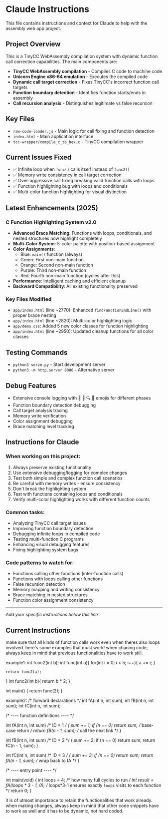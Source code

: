 # Claude Instructions

This file contains instructions and context for Claude to help with the assembly web app project.

## Project Overview
This is a TinyCC WebAssembly compilation system with dynamic function call correction capabilities. The main components are:

- **TinyCC WebAssembly compilation** - Compiles C code to machine code
- **Unicorn Engine x86-64 emulation** - Executes the compiled code
- **Dynamic call target correction** - Fixes TinyCC's incorrect function call targets
- **Function boundary detection** - Identifies function starts/ends in assembly
- **Call recursion analysis** - Distinguishes legitimate vs false recursion

## Key Files
- `raw-code-loader.js` - Main logic for call fixing and function detection
- `index.html` - Main application interface
- `tcc-wrapper/compile_c_to_hex.c` - TinyCC compilation wrapper

## Current Issues Fixed
- ✅ Infinite loop when `func()` calls itself instead of `func2()`
- ✅ Memory write consistency in call target correction
- ✅ Over-aggressive call fixing breaking valid function calls with loops
- ✅ Function highlighting bug with loops and conditionals
- ✅ Multi-color function highlighting for visual distinction

## Latest Enhancements (2025)

### **C Function Highlighting System v2.0**
- **Advanced Brace Matching**: Functions with loops, conditionals, and nested structures now highlight completely
- **Multi-Color System**: 5-color palette with position-based assignment
- **Color Assignments**:
  - Blue: `main()` function (always)
  - Green: First non-main function
  - Orange: Second non-main function  
  - Purple: Third non-main function
  - Red: Fourth non-main function (cycles after this)
- **Performance**: Intelligent caching and efficient cleanup
- **Backward Compatibility**: All existing functionality preserved

### **Key Files Modified**
- `app/index.html` (line ~2770): Enhanced `findFunctionEndLine()` with proper brace nesting
- `app/index.html` (line ~2820): Multi-color highlighting logic
- `app/demo.css`: Added 5 new color classes for function highlighting
- `app/index.html` (line ~2950): Updated cleanup functions for all color classes

## Testing Commands
- `python3 serve.py` - Start development server
- `python3 -m http.server 8080` - Alternative server

## Debug Features
- Extensive console logging with 🔧 🎯 🔍 🎨 emojis for different phases
- Function boundary detection debugging
- Call target analysis tracing
- Memory write verification
- Color assignment debugging
- Brace matching level tracking

## Instructions for Claude

### When working on this project:
1. Always preserve existing functionality
2. Use extensive debugging/logging for complex changes
3. Test both simple and complex function call scenarios
4. Be careful with memory writes - ensure consistency
5. Don't break the highlighting system
6. Test with functions containing loops and conditionals
7. Verify multi-color highlighting works with different function counts

### Common tasks:
- Analyzing TinyCC call target issues
- Improving function boundary detection
- Debugging infinite loops in compiled code
- Testing multi-function C programs
- Enhancing visual debugging features
- Fixing highlighting system bugs

### Code patterns to watch for:
- Functions calling other functions (inter-function calls)
- Functions with loops calling other functions
- False recursion detection
- Memory mapping and writing consistency
- Brace matching in nested structures
- Function color assignment consistency

---

*Add your specific instructions below this line*

## Current Instructions
make sure that all kinds of function calls work even when theres also loops involved.
here's some examples that must work!
when chaning code, always keep in mind that previous functionalities have to work still.

example1:
int func2(int b);
int func(int a){
    for(int i = 0; i < 5; i++){
    	a += i;
    }
    
    return func2(a);
}
int func2(int b){
    return b * 2;
}

int main() {
    return func(2);
}

example2:
/* forward declarations */
int fA(int n, int sum);
int fB(int n, int sum);
int fC(int n, int sum);

/* ---- function definitions ---- */

int fA(int n, int sum)          /* ID = 1 */
{
    sum += 1;
    if (n == 0) return sum;     /* base-case return */
    return fB(n - 1, sum);      /* call the next link */
}

int fB(int n, int sum)          /* ID = 2 */
{
    sum += 2;
    if (n == 0) return sum;
    return fC(n - 1, sum);
}

int fC(int n, int sum)          /* ID = 3 */
{
    sum += 3;
    if (n == 0) return sum;
    return fA(n - 1, sum);      /* wrap back to fA */
}

/* ---- entry point ---- */

int main(void)
{
    int loops = 4;              /* how many full cycles to run */
    int result = fA(loops * 3 - 1, 0);
    /* loops*3-1 ensures exactly `loops` visits to each function */
    return 0;
}

it is of utmost importance to retain the functionalities that work already.
when making changes, always keep in mind that other code snippets have to work as well and it has to be dynamic, not hard coded.
